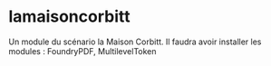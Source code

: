# lamaisoncorbitt

Un module du scénario la Maison Corbitt.
Il faudra avoir installer les modules : FoundryPDF, MultilevelToken
